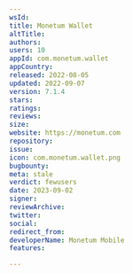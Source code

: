 ```yaml
---
wsId: 
title: Monetum Wallet
altTitle: 
authors: 
users: 10
appId: com.monetum.wallet
appCountry: 
released: 2022-08-05
updated: 2022-09-07
version: 7.1.4
stars: 
ratings: 
reviews: 
size: 
website: https://monetum.com
repository: 
issue: 
icon: com.monetum.wallet.png
bugbounty: 
meta: stale
verdict: fewusers
date: 2023-09-02
signer: 
reviewArchive: 
twitter: 
social: 
redirect_from: 
developerName: Monetum Mobile
features: 

---
```


